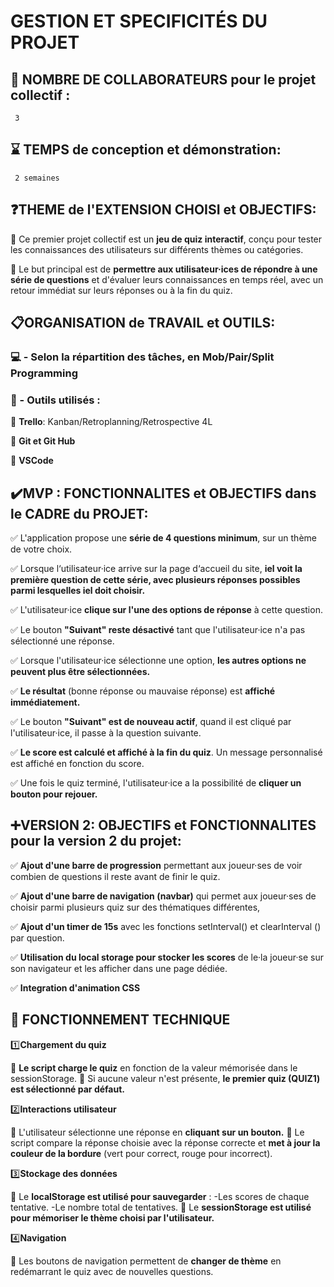 # **GESTION ET SPECIFICITÉS DU PROJET**

## 🤝 **NOMBRE DE COLLABORATEURS pour le projet collectif** :
     3

## ⌛️ **TEMPS de conception et démonstration**: 
     2 semaines

## ❓**THEME de l'EXTENSION CHOISI et OBJECTIFS:**

 📌 Ce  premier projet collectif est un **jeu de quiz interactif**, conçu pour tester les connaissances des utilisateurs sur différents thèmes ou catégories.
  
 📌  Le but principal est de **permettre aux utilisateur·ices de répondre à une série de questions** et d'évaluer leurs connaissances en temps réel, avec un retour immédiat sur leurs réponses ou à la fin du quiz.

## 📋**ORGANISATION de TRAVAIL et OUTILS:**

### 💻  - Selon la répartition des tâches, en Mob/Pair/Split Programming

### 🔧 - Outils utilisés :
  
📌 **Trello**: Kanban/Retroplanning/Retrospective 4L
    
📌 **Git et Git Hub**
    
📌 **VSCode**
      

## ✔️**MVP : FONCTIONNALITES et OBJECTIFS dans le CADRE du PROJET:**
 
  ✅  L'application propose une **série de 4 questions minimum**, sur un thème de votre choix.
    
  ✅  Lorsque l‘utilisateur·ice arrive sur la page d‘accueil du site, **iel voit la première question de cette série,
        avec plusieurs réponses possibles parmi lesquelles iel doit choisir.**
    
  ✅  L'utilisateur·ice **clique sur l'une des options de réponse** à cette question.
    
  ✅  Le bouton **"Suivant" reste désactivé** tant que l'utilisateur·ice n'a pas sélectionné une réponse.
    
  ✅  Lorsque l'utilisateur·ice sélectionne une option, **les autres options ne peuvent plus être sélectionnées.**

  ✅ **Le résultat** (bonne réponse ou mauvaise réponse) est **affiché immédiatement.**

  ✅  Le bouton **"Suivant" est de nouveau actif**, quand il est cliqué par l'utilisateur·ice,
        il passe à la question suivante.

  ✅  **Le score est calculé et affiché à la fin du quiz**. Un message personnalisé est affiché en fonction du score.

  ✅  Une fois le quiz terminé, l'utilisateur·ice a la possibilité de **cliquer un bouton pour rejouer.**
    

## ➕**VERSION 2: OBJECTIFS et FONCTIONNALITES pour la version 2 du projet:**

  ✅ **Ajout d'une barre de progression** permettant aux joueur·ses de voir
        combien de questions il reste avant de finir le quiz.

  ✅ **Ajout d'une barre de navigation (navbar)** qui permet aux joueur·ses de choisir parmi
        plusieurs quiz sur des thématiques différentes,
         
  ✅ **Ajout d'un timer de 15s** avec les fonctions setInterval() et clearInterval () par question.

  ✅ **Utilisation du local storage pour stocker les scores** de le·la joueur·se sur son navigateur
          et les afficher dans une page dédiée.

  ✅ **Integration d'animation CSS**


## 🔎 **FONCTIONNEMENT TECHNIQUE** ##

   1️⃣**Chargement du quiz**
   
📌  **Le script charge le quiz** en fonction de la valeur mémorisée dans le sessionStorage.
📌  Si aucune valeur n'est présente, **le premier quiz (QUIZ1) est sélectionné par défaut.**
    
   2️⃣**Interactions utilisateur**
   
📌 L'utilisateur sélectionne une réponse en **cliquant sur un bouton.**
📌 Le script compare la réponse choisie avec la réponse correcte et **met à jour la couleur de la bordure**
      (vert pour correct, rouge pour incorrect).

   3️⃣**Stockage des données**
   
 📌 Le **localStorage est utilisé pour sauvegarder** :
            -Les scores de chaque tentative.
            -Le nombre total de tentatives.
 📌 Le **sessionStorage est utilisé pour mémoriser le thème choisi par l'utilisateur.**

   4️⃣**Navigation**
   
 📌 Les boutons de navigation permettent de **changer de thème** en redémarrant le quiz avec de nouvelles questions.

        

     

